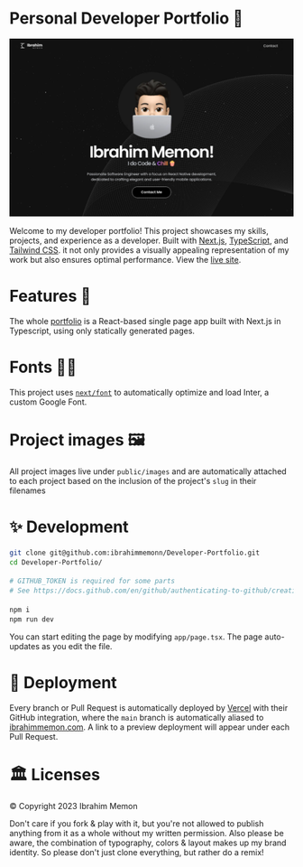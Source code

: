 # Personal Developer Portfolio 🚀

[![Site preview](/public/site-preview.png)](https://developer-portfolio-ibrahim-memons-projects.vercel.app/)

Welcome to my developer portfolio! This project showcases my skills, projects, and experience as a developer. Built with [Next.js](https://nextjs.org/), [TypeScript](https://www.typescriptlang.org/), and [Tailwind CSS](https://tailwindcss.com). it not only provides a visually appealing representation of my work but also ensures optimal performance. View the [live site](https://developer-portfolio-jokpvaf4a-ibrahim-memons-projects.vercel.app/).

# Features 🎉

The whole [portfolio](https://developer-portfolio-jokpvaf4a-ibrahim-memons-projects.vercel.app/) is a React-based single page app built with Next.js in Typescript, using only statically generated pages.

# Fonts ✍🏻

This project uses [`next/font`](https://nextjs.org/docs/basic-features/font-optimization) to automatically optimize and load Inter, a custom Google Font.

# Project images 🖼️

All project images live under `public/images` and are automatically attached to each project based on the inclusion of the project's `slug` in their filenames

# ✨ Development

```bash
git clone git@github.com:ibrahimmemonn/Developer-Portfolio.git
cd Developer-Portfolio/

# GITHUB_TOKEN is required for some parts
# See https://docs.github.com/en/github/authenticating-to-github/creating-a-personal-access-token

npm i
npm run dev
```

You can start editing the page by modifying `app/page.tsx`. The page auto-updates as you edit the file.

# 🚚 Deployment

Every branch or Pull Request is automatically deployed by [Vercel](https://vercel.com/) with their GitHub integration, where the `main` branch is automatically aliased to [ibrahimmemon.com](https://developer-portfolio-jokpvaf4a-ibrahim-memons-projects.vercel.app/). A link to a preview deployment will appear under each Pull Request.

# 🏛 Licenses

© Copyright 2023 Ibrahim Memon

Don't care if you fork & play with it, but you're not allowed to publish anything from it as a whole without my written permission. Also please be aware, the combination of typography, colors & layout makes up my brand identity. So please don't just clone everything, but rather do a remix!

